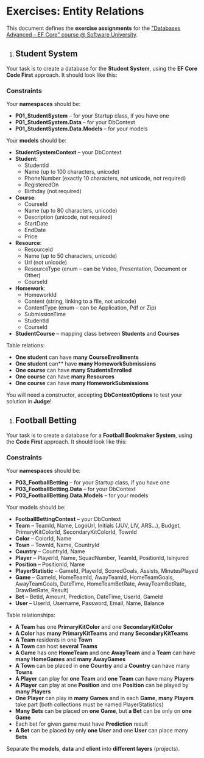 ﻿
# **Exercises: Entity Relations**
This document defines the **exercise assignments** for the ["Databases Advanced – EF Core" course @ Software University](https://softuni.bg/trainings/3221/entity-framework-core-february-2021).
1. ## **Student System**
Your task is to create a database for the **Student System**, using the **EF Core Code First** approach. It should look like this:

### **Constraints**
Your **namespaces** should be:

- **P01\_StudentSystem** – for your Startup class, if you have one
- **P01\_StudentSystem.Data** – for your DbContext
- **P01\_StudentSystem.Data.Models** – for your models

Your **models** should be:

- **StudentSystemContext** – your DbContext
- **Student**:
  - StudentId
  - Name (up to 100 characters, unicode)
  - PhoneNumber (exactly 10 characters, not unicode, not required)
  - RegisteredOn
  - Birthday (not required)
- **Course**:
  - CourseId
  - Name (up to 80 characters, unicode)
  - Description (unicode, not required)
  - StartDate
  - EndDate
  - Price
- **Resource**:
  - ResourceId
  - Name (up to 50 characters, unicode)
  - Url (not unicode)
  - ResourceType (enum – can be Video, Presentation, Document or Other)
  - CourseId
- **Homework**:
  - HomeworkId
  - Content (string, linking to a file, not unicode)
  - ContentType (enum – can be Application, Pdf or Zip)
  - SubmissionTime
  - StudentId
  - CourseId
- **StudentCourse** – mapping class between **Students** and **Courses**

Table relations:	

- **One student** can have **many CourseEnrollments**
- **One student** can** have **many HomeworkSubmissions**
- **One course** can have **many StudentsEnrolled**
- **One course** can have **many Resources**
- **One course** can have **many HomeworkSubmissions**

You will need a constructor, accepting **DbContextOptions** to test your solution in **Judge**!
1. ## **Football Betting**
Your task is to create a database for a **Football Bookmaker System**, using the **Code First** approach. It should look like this:

### **Constraints**
Your **namespaces** should be:

- **P03\_FootballBetting** – for your Startup class, if you have one
- **P03\_FootballBetting.Data** – for your DbContext
- **P03\_FootballBetting.Data.Models** – for your models

Your models should be:

- **FootballBettingContext** – your DbContext
- **Team** – TeamId, Name, LogoUrl, Initials (JUV, LIV, ARS…), Budget, PrimaryKitColorId, SecondaryKitColorId, TownId
- **Color** – ColorId, Name
- **Town** – TownId, Name, CountryId
- **Country** – CountryId, Name
- **Player** – PlayerId, Name, SquadNumber, TeamId, PositionId, IsInjured
- **Position** – PositionId, Name
- **PlayerStatistic** – GameId, PlayerId, ScoredGoals, Assists, MinutesPlayed
- **Game** – GameId, HomeTeamId, AwayTeamId, HomeTeamGoals, AwayTeamGoals, DateTime, HomeTeamBetRate, AwayTeamBetRate, DrawBetRate, Result)
- **Bet** – BetId, Amount, Prediction, DateTime, UserId, GameId
- **User** – UserId, Username, Password, Email, Name, Balance

Table relationships:

- **A Team** has one **PrimaryKitColor** and one **SecondaryKitColor**
- **A Color** has **many PrimaryKitTeams** and **many SecondaryKitTeams**
- **A Team** residents in one **Town**
- **A Town** can host **several** **Teams**
- **A Game** has one **HomeTeam** and one **AwayTeam** and a **Team** can have **many** **HomeGames** and **many** **AwayGames**
- **A Town** can be placed in **one** **Country** and a **Country** can have many **Towns**
- **A Player** can play for **one** **Team** and **one** **Team** can have many **Players**
- **A Player** can play at one **Position** and one **Position** can be played by **many** **Players**
- **One** **Player** can play in **many** **Games** and in each **Game**, **many** **Players** take part (both collections must be named PlayerStatistics)
- **Many** **Bets** can be placed on **one** **Game**, but **a** **Bet** can be only on **one** **Game**
- Each bet for given game must have **Prediction** result
- **A Bet** can be placed by only **one** **User** and one **User** can place many **Bets**

Separate the **models**, **data** and **client** into **different layers** (projects).




